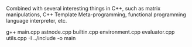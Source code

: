 Combined with several interesting things in C++, such as matrix manipulations, C++ Template Meta-programming, functional programming language interpreter, etc.

g++ main.cpp astnode.cpp builtin.cpp environment.cpp evaluator.cpp utils.cpp -I ../include -o main
